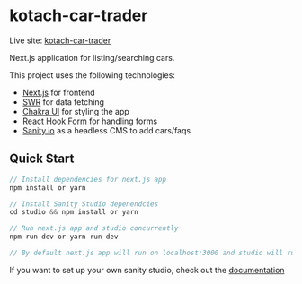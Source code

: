 # kotach-car-trader

Live site: [kotach-car-trader](https://kotach-car-trader.vercel.app/)

Next.js application for listing/searching cars.

This project uses the following technologies:

- [Next.js](https://nextjs.org/) for frontend
- [SWR](https://github.com/vercel/swr) for data fetching
- [Chakra UI](https://chakra-ui.com/) for styling the app
- [React Hook Form](https://react-hook-form.com/) for handling forms
- [Sanity.io](https://www.sanity.io/) as a headless CMS to add cars/faqs

## Quick Start

```javascript
// Install dependencies for next.js app
npm install or yarn

// Install Sanity Studio depenendcies
cd studio && npm install or yarn

// Run next.js app and studio concurrently
npm run dev or yarn run dev

// By default next.js app will run on localhost:3000 and studio will run on localhost:3333
```

If you want to set up your own sanity studio, check out the [documentation](https://www.sanity.io/docs/overview-introduction)
